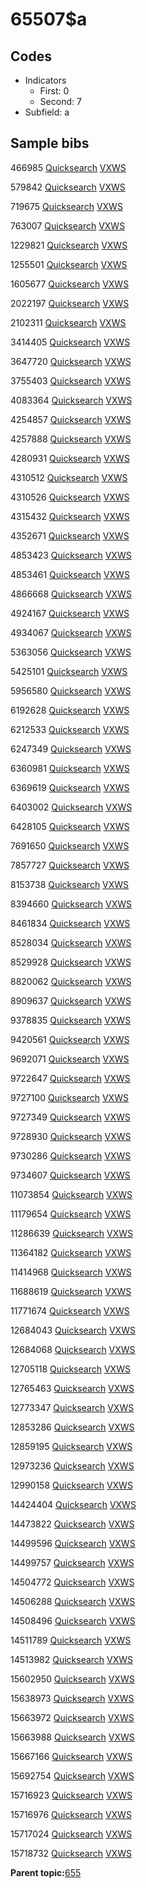 # 65507$a

## Codes

-   Indicators
    -   First: 0
    -   Second: 7
-   Subfield: a

## Sample bibs

466985 [Quicksearch](https://search.library.yale.edu/catalog/466985) [VXWS](http://prodorbis.library.yale.edu:7014/vxws/GetHoldingsService?bibId=466985)

579842 [Quicksearch](https://search.library.yale.edu/catalog/579842) [VXWS](http://prodorbis.library.yale.edu:7014/vxws/GetHoldingsService?bibId=579842)

719675 [Quicksearch](https://search.library.yale.edu/catalog/719675) [VXWS](http://prodorbis.library.yale.edu:7014/vxws/GetHoldingsService?bibId=719675)

763007 [Quicksearch](https://search.library.yale.edu/catalog/763007) [VXWS](http://prodorbis.library.yale.edu:7014/vxws/GetHoldingsService?bibId=763007)

1229821 [Quicksearch](https://search.library.yale.edu/catalog/1229821) [VXWS](http://prodorbis.library.yale.edu:7014/vxws/GetHoldingsService?bibId=1229821)

1255501 [Quicksearch](https://search.library.yale.edu/catalog/1255501) [VXWS](http://prodorbis.library.yale.edu:7014/vxws/GetHoldingsService?bibId=1255501)

1605677 [Quicksearch](https://search.library.yale.edu/catalog/1605677) [VXWS](http://prodorbis.library.yale.edu:7014/vxws/GetHoldingsService?bibId=1605677)

2022197 [Quicksearch](https://search.library.yale.edu/catalog/2022197) [VXWS](http://prodorbis.library.yale.edu:7014/vxws/GetHoldingsService?bibId=2022197)

2102311 [Quicksearch](https://search.library.yale.edu/catalog/2102311) [VXWS](http://prodorbis.library.yale.edu:7014/vxws/GetHoldingsService?bibId=2102311)

3414405 [Quicksearch](https://search.library.yale.edu/catalog/3414405) [VXWS](http://prodorbis.library.yale.edu:7014/vxws/GetHoldingsService?bibId=3414405)

3647720 [Quicksearch](https://search.library.yale.edu/catalog/3647720) [VXWS](http://prodorbis.library.yale.edu:7014/vxws/GetHoldingsService?bibId=3647720)

3755403 [Quicksearch](https://search.library.yale.edu/catalog/3755403) [VXWS](http://prodorbis.library.yale.edu:7014/vxws/GetHoldingsService?bibId=3755403)

4083364 [Quicksearch](https://search.library.yale.edu/catalog/4083364) [VXWS](http://prodorbis.library.yale.edu:7014/vxws/GetHoldingsService?bibId=4083364)

4254857 [Quicksearch](https://search.library.yale.edu/catalog/4254857) [VXWS](http://prodorbis.library.yale.edu:7014/vxws/GetHoldingsService?bibId=4254857)

4257888 [Quicksearch](https://search.library.yale.edu/catalog/4257888) [VXWS](http://prodorbis.library.yale.edu:7014/vxws/GetHoldingsService?bibId=4257888)

4280931 [Quicksearch](https://search.library.yale.edu/catalog/4280931) [VXWS](http://prodorbis.library.yale.edu:7014/vxws/GetHoldingsService?bibId=4280931)

4310512 [Quicksearch](https://search.library.yale.edu/catalog/4310512) [VXWS](http://prodorbis.library.yale.edu:7014/vxws/GetHoldingsService?bibId=4310512)

4310526 [Quicksearch](https://search.library.yale.edu/catalog/4310526) [VXWS](http://prodorbis.library.yale.edu:7014/vxws/GetHoldingsService?bibId=4310526)

4315432 [Quicksearch](https://search.library.yale.edu/catalog/4315432) [VXWS](http://prodorbis.library.yale.edu:7014/vxws/GetHoldingsService?bibId=4315432)

4352671 [Quicksearch](https://search.library.yale.edu/catalog/4352671) [VXWS](http://prodorbis.library.yale.edu:7014/vxws/GetHoldingsService?bibId=4352671)

4853423 [Quicksearch](https://search.library.yale.edu/catalog/4853423) [VXWS](http://prodorbis.library.yale.edu:7014/vxws/GetHoldingsService?bibId=4853423)

4853461 [Quicksearch](https://search.library.yale.edu/catalog/4853461) [VXWS](http://prodorbis.library.yale.edu:7014/vxws/GetHoldingsService?bibId=4853461)

4866668 [Quicksearch](https://search.library.yale.edu/catalog/4866668) [VXWS](http://prodorbis.library.yale.edu:7014/vxws/GetHoldingsService?bibId=4866668)

4924167 [Quicksearch](https://search.library.yale.edu/catalog/4924167) [VXWS](http://prodorbis.library.yale.edu:7014/vxws/GetHoldingsService?bibId=4924167)

4934067 [Quicksearch](https://search.library.yale.edu/catalog/4934067) [VXWS](http://prodorbis.library.yale.edu:7014/vxws/GetHoldingsService?bibId=4934067)

5363056 [Quicksearch](https://search.library.yale.edu/catalog/5363056) [VXWS](http://prodorbis.library.yale.edu:7014/vxws/GetHoldingsService?bibId=5363056)

5425101 [Quicksearch](https://search.library.yale.edu/catalog/5425101) [VXWS](http://prodorbis.library.yale.edu:7014/vxws/GetHoldingsService?bibId=5425101)

5956580 [Quicksearch](https://search.library.yale.edu/catalog/5956580) [VXWS](http://prodorbis.library.yale.edu:7014/vxws/GetHoldingsService?bibId=5956580)

6192628 [Quicksearch](https://search.library.yale.edu/catalog/6192628) [VXWS](http://prodorbis.library.yale.edu:7014/vxws/GetHoldingsService?bibId=6192628)

6212533 [Quicksearch](https://search.library.yale.edu/catalog/6212533) [VXWS](http://prodorbis.library.yale.edu:7014/vxws/GetHoldingsService?bibId=6212533)

6247349 [Quicksearch](https://search.library.yale.edu/catalog/6247349) [VXWS](http://prodorbis.library.yale.edu:7014/vxws/GetHoldingsService?bibId=6247349)

6360981 [Quicksearch](https://search.library.yale.edu/catalog/6360981) [VXWS](http://prodorbis.library.yale.edu:7014/vxws/GetHoldingsService?bibId=6360981)

6369619 [Quicksearch](https://search.library.yale.edu/catalog/6369619) [VXWS](http://prodorbis.library.yale.edu:7014/vxws/GetHoldingsService?bibId=6369619)

6403002 [Quicksearch](https://search.library.yale.edu/catalog/6403002) [VXWS](http://prodorbis.library.yale.edu:7014/vxws/GetHoldingsService?bibId=6403002)

6428105 [Quicksearch](https://search.library.yale.edu/catalog/6428105) [VXWS](http://prodorbis.library.yale.edu:7014/vxws/GetHoldingsService?bibId=6428105)

7691650 [Quicksearch](https://search.library.yale.edu/catalog/7691650) [VXWS](http://prodorbis.library.yale.edu:7014/vxws/GetHoldingsService?bibId=7691650)

7857727 [Quicksearch](https://search.library.yale.edu/catalog/7857727) [VXWS](http://prodorbis.library.yale.edu:7014/vxws/GetHoldingsService?bibId=7857727)

8153738 [Quicksearch](https://search.library.yale.edu/catalog/8153738) [VXWS](http://prodorbis.library.yale.edu:7014/vxws/GetHoldingsService?bibId=8153738)

8394660 [Quicksearch](https://search.library.yale.edu/catalog/8394660) [VXWS](http://prodorbis.library.yale.edu:7014/vxws/GetHoldingsService?bibId=8394660)

8461834 [Quicksearch](https://search.library.yale.edu/catalog/8461834) [VXWS](http://prodorbis.library.yale.edu:7014/vxws/GetHoldingsService?bibId=8461834)

8528034 [Quicksearch](https://search.library.yale.edu/catalog/8528034) [VXWS](http://prodorbis.library.yale.edu:7014/vxws/GetHoldingsService?bibId=8528034)

8529928 [Quicksearch](https://search.library.yale.edu/catalog/8529928) [VXWS](http://prodorbis.library.yale.edu:7014/vxws/GetHoldingsService?bibId=8529928)

8820062 [Quicksearch](https://search.library.yale.edu/catalog/8820062) [VXWS](http://prodorbis.library.yale.edu:7014/vxws/GetHoldingsService?bibId=8820062)

8909637 [Quicksearch](https://search.library.yale.edu/catalog/8909637) [VXWS](http://prodorbis.library.yale.edu:7014/vxws/GetHoldingsService?bibId=8909637)

9378835 [Quicksearch](https://search.library.yale.edu/catalog/9378835) [VXWS](http://prodorbis.library.yale.edu:7014/vxws/GetHoldingsService?bibId=9378835)

9420561 [Quicksearch](https://search.library.yale.edu/catalog/9420561) [VXWS](http://prodorbis.library.yale.edu:7014/vxws/GetHoldingsService?bibId=9420561)

9692071 [Quicksearch](https://search.library.yale.edu/catalog/9692071) [VXWS](http://prodorbis.library.yale.edu:7014/vxws/GetHoldingsService?bibId=9692071)

9722647 [Quicksearch](https://search.library.yale.edu/catalog/9722647) [VXWS](http://prodorbis.library.yale.edu:7014/vxws/GetHoldingsService?bibId=9722647)

9727100 [Quicksearch](https://search.library.yale.edu/catalog/9727100) [VXWS](http://prodorbis.library.yale.edu:7014/vxws/GetHoldingsService?bibId=9727100)

9727349 [Quicksearch](https://search.library.yale.edu/catalog/9727349) [VXWS](http://prodorbis.library.yale.edu:7014/vxws/GetHoldingsService?bibId=9727349)

9728930 [Quicksearch](https://search.library.yale.edu/catalog/9728930) [VXWS](http://prodorbis.library.yale.edu:7014/vxws/GetHoldingsService?bibId=9728930)

9730286 [Quicksearch](https://search.library.yale.edu/catalog/9730286) [VXWS](http://prodorbis.library.yale.edu:7014/vxws/GetHoldingsService?bibId=9730286)

9734607 [Quicksearch](https://search.library.yale.edu/catalog/9734607) [VXWS](http://prodorbis.library.yale.edu:7014/vxws/GetHoldingsService?bibId=9734607)

11073854 [Quicksearch](https://search.library.yale.edu/catalog/11073854) [VXWS](http://prodorbis.library.yale.edu:7014/vxws/GetHoldingsService?bibId=11073854)

11179654 [Quicksearch](https://search.library.yale.edu/catalog/11179654) [VXWS](http://prodorbis.library.yale.edu:7014/vxws/GetHoldingsService?bibId=11179654)

11286639 [Quicksearch](https://search.library.yale.edu/catalog/11286639) [VXWS](http://prodorbis.library.yale.edu:7014/vxws/GetHoldingsService?bibId=11286639)

11364182 [Quicksearch](https://search.library.yale.edu/catalog/11364182) [VXWS](http://prodorbis.library.yale.edu:7014/vxws/GetHoldingsService?bibId=11364182)

11414968 [Quicksearch](https://search.library.yale.edu/catalog/11414968) [VXWS](http://prodorbis.library.yale.edu:7014/vxws/GetHoldingsService?bibId=11414968)

11688619 [Quicksearch](https://search.library.yale.edu/catalog/11688619) [VXWS](http://prodorbis.library.yale.edu:7014/vxws/GetHoldingsService?bibId=11688619)

11771674 [Quicksearch](https://search.library.yale.edu/catalog/11771674) [VXWS](http://prodorbis.library.yale.edu:7014/vxws/GetHoldingsService?bibId=11771674)

12684043 [Quicksearch](https://search.library.yale.edu/catalog/12684043) [VXWS](http://prodorbis.library.yale.edu:7014/vxws/GetHoldingsService?bibId=12684043)

12684068 [Quicksearch](https://search.library.yale.edu/catalog/12684068) [VXWS](http://prodorbis.library.yale.edu:7014/vxws/GetHoldingsService?bibId=12684068)

12705118 [Quicksearch](https://search.library.yale.edu/catalog/12705118) [VXWS](http://prodorbis.library.yale.edu:7014/vxws/GetHoldingsService?bibId=12705118)

12765463 [Quicksearch](https://search.library.yale.edu/catalog/12765463) [VXWS](http://prodorbis.library.yale.edu:7014/vxws/GetHoldingsService?bibId=12765463)

12773347 [Quicksearch](https://search.library.yale.edu/catalog/12773347) [VXWS](http://prodorbis.library.yale.edu:7014/vxws/GetHoldingsService?bibId=12773347)

12853286 [Quicksearch](https://search.library.yale.edu/catalog/12853286) [VXWS](http://prodorbis.library.yale.edu:7014/vxws/GetHoldingsService?bibId=12853286)

12859195 [Quicksearch](https://search.library.yale.edu/catalog/12859195) [VXWS](http://prodorbis.library.yale.edu:7014/vxws/GetHoldingsService?bibId=12859195)

12973236 [Quicksearch](https://search.library.yale.edu/catalog/12973236) [VXWS](http://prodorbis.library.yale.edu:7014/vxws/GetHoldingsService?bibId=12973236)

12990158 [Quicksearch](https://search.library.yale.edu/catalog/12990158) [VXWS](http://prodorbis.library.yale.edu:7014/vxws/GetHoldingsService?bibId=12990158)

14424404 [Quicksearch](https://search.library.yale.edu/catalog/14424404) [VXWS](http://prodorbis.library.yale.edu:7014/vxws/GetHoldingsService?bibId=14424404)

14473822 [Quicksearch](https://search.library.yale.edu/catalog/14473822) [VXWS](http://prodorbis.library.yale.edu:7014/vxws/GetHoldingsService?bibId=14473822)

14499596 [Quicksearch](https://search.library.yale.edu/catalog/14499596) [VXWS](http://prodorbis.library.yale.edu:7014/vxws/GetHoldingsService?bibId=14499596)

14499757 [Quicksearch](https://search.library.yale.edu/catalog/14499757) [VXWS](http://prodorbis.library.yale.edu:7014/vxws/GetHoldingsService?bibId=14499757)

14504772 [Quicksearch](https://search.library.yale.edu/catalog/14504772) [VXWS](http://prodorbis.library.yale.edu:7014/vxws/GetHoldingsService?bibId=14504772)

14506288 [Quicksearch](https://search.library.yale.edu/catalog/14506288) [VXWS](http://prodorbis.library.yale.edu:7014/vxws/GetHoldingsService?bibId=14506288)

14508496 [Quicksearch](https://search.library.yale.edu/catalog/14508496) [VXWS](http://prodorbis.library.yale.edu:7014/vxws/GetHoldingsService?bibId=14508496)

14511789 [Quicksearch](https://search.library.yale.edu/catalog/14511789) [VXWS](http://prodorbis.library.yale.edu:7014/vxws/GetHoldingsService?bibId=14511789)

14513982 [Quicksearch](https://search.library.yale.edu/catalog/14513982) [VXWS](http://prodorbis.library.yale.edu:7014/vxws/GetHoldingsService?bibId=14513982)

15602950 [Quicksearch](https://search.library.yale.edu/catalog/15602950) [VXWS](http://prodorbis.library.yale.edu:7014/vxws/GetHoldingsService?bibId=15602950)

15638973 [Quicksearch](https://search.library.yale.edu/catalog/15638973) [VXWS](http://prodorbis.library.yale.edu:7014/vxws/GetHoldingsService?bibId=15638973)

15663972 [Quicksearch](https://search.library.yale.edu/catalog/15663972) [VXWS](http://prodorbis.library.yale.edu:7014/vxws/GetHoldingsService?bibId=15663972)

15663988 [Quicksearch](https://search.library.yale.edu/catalog/15663988) [VXWS](http://prodorbis.library.yale.edu:7014/vxws/GetHoldingsService?bibId=15663988)

15667166 [Quicksearch](https://search.library.yale.edu/catalog/15667166) [VXWS](http://prodorbis.library.yale.edu:7014/vxws/GetHoldingsService?bibId=15667166)

15692754 [Quicksearch](https://search.library.yale.edu/catalog/15692754) [VXWS](http://prodorbis.library.yale.edu:7014/vxws/GetHoldingsService?bibId=15692754)

15716923 [Quicksearch](https://search.library.yale.edu/catalog/15716923) [VXWS](http://prodorbis.library.yale.edu:7014/vxws/GetHoldingsService?bibId=15716923)

15716976 [Quicksearch](https://search.library.yale.edu/catalog/15716976) [VXWS](http://prodorbis.library.yale.edu:7014/vxws/GetHoldingsService?bibId=15716976)

15717024 [Quicksearch](https://search.library.yale.edu/catalog/15717024) [VXWS](http://prodorbis.library.yale.edu:7014/vxws/GetHoldingsService?bibId=15717024)

15718732 [Quicksearch](https://search.library.yale.edu/catalog/15718732) [VXWS](http://prodorbis.library.yale.edu:7014/vxws/GetHoldingsService?bibId=15718732)

**Parent topic:**[655](../../tags/655/655.md)

